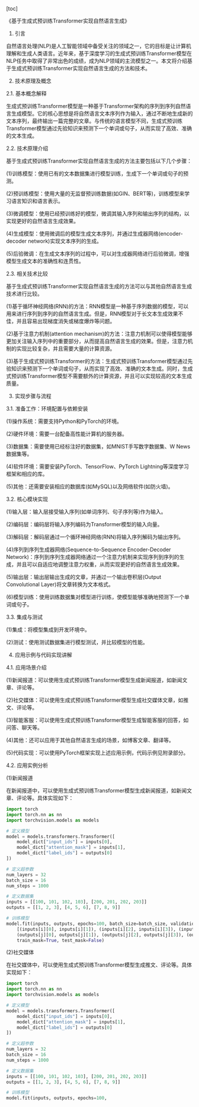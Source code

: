 
[toc]                    
                
                
《基于生成式预训练Transformer实现自然语言生成》

1. 引言

自然语言处理(NLP)是人工智能领域中备受关注的领域之一，它的目标是让计算机理解和生成人类语言。近年来，基于深度学习的生成式预训练Transformer模型在NLP任务中取得了非常出色的成绩，成为NLP领域的主流模型之一。本文将介绍基于生成式预训练Transformer实现自然语言生成的方法和技术。

2. 技术原理及概念

2.1. 基本概念解释

生成式预训练Transformer模型是一种基于Transformer架构的序列到序列自然语言生成模型。它的核心思想是将自然语言文本序列作为输入，通过不断地生成新的文本序列，最终输出一篇完整的文章。与传统的语言模型不同，生成式预训练Transformer模型通过先验知识来预测下一个单词或句子，从而实现了高效、准确的文本生成。

2.2. 技术原理介绍

基于生成式预训练Transformer实现自然语言生成的方法主要包括以下几个步骤：

(1)训练模型：使用已有的文本数据集进行模型训练，生成下一个单词或句子的预测。

(2)预训练模型：使用大量的无监督预训练数据(如GIN、BERT等)，训练模型来学习语言知识和语言表示。

(3)微调模型：使用已经预训练好的模型，微调其输入序列和输出序列的结构，以实现更好的自然语言生成效果。

(4)生成模型：使用微调后的模型生成文本序列，并通过生成器网络(encoder-decoder network)实现文本序列的生成。

(5)后验微调：在生成文本序列的过程中，可以对生成器网络进行后验微调，增强模型生成文本的准确性和连贯性。

2.3. 相关技术比较

基于生成式预训练Transformer实现自然语言生成的方法可以与其他自然语言生成技术进行比较。

(1)基于循环神经网络(RNN)的方法：RNN模型是一种基于序列数据的模型，可以用来进行序列到序列的自然语言生成。但是，RNN模型对于长文本生成效果不佳，并且容易出现梯度消失或梯度爆炸等问题。

(2)基于注意力机制(attention mechanism)的方法：注意力机制可以使得模型能够更加关注输入序列中的重要部分，从而提高自然语言生成的效果。但是，注意力机制的实现比较复杂，并且需要大量的计算资源。

(3)基于生成式预训练Transformer的方法：生成式预训练Transformer模型通过先验知识来预测下一个单词或句子，从而实现了高效、准确的文本生成。同时，生成式预训练Transformer模型不需要额外的计算资源，并且可以实现较高的文本生成质量。

3. 实现步骤与流程

3.1. 准备工作：环境配置与依赖安装

(1)操作系统：需要支持Python和PyTorch的环境。

(2)硬件环境：需要一台配备高性能计算机的服务器。

(3)数据集：需要使用已经标注好的数据集，如MNIST手写数字数据集、W News数据集等。

(4)软件环境：需要安装PyTorch、TensorFlow、PyTorch Lightning等深度学习框架和相应的库。

(5)其他：还需要安装相应的数据库(如MySQL)以及网络软件(如防火墙)。

3.2. 核心模块实现

(1)输入层：输入层接受输入序列(如单词序列、句子序列等)作为输入。

(2)编码层：编码层将输入序列编码为Transformer模型的输入向量。

(3)解码层：解码层通过一个循环神经网络(RNN)将输入序列解码为输出序列。

(4)序列到序列生成器网络(Sequence-to-Sequence Encoder-Decoder Network)：序列到序列生成器网络通过一个注意力机制来实现序列到序列的生成，并且可以自适应地调整注意力权重，从而实现更好的自然语言生成效果。

(5)输出层：输出层输出生成的文章，并通过一个输出卷积层(Output Convolutional Layer)将文章转换为文本格式。

(6)模型训练：使用训练数据集对模型进行训练，使模型能够准确地预测下一个单词或句子。

3.3. 集成与测试

(1)集成：将模型集成到开发环境中。

(2)测试：使用测试数据集进行模型测试，并比较模型的性能。

4. 应用示例与代码实现讲解

4.1. 应用场景介绍

(1)新闻报道：可以使用生成式预训练Transformer模型生成新闻报道，如新闻文章、评论等。

(2)社交媒体：可以使用生成式预训练Transformer模型生成社交媒体文章，如推文、评论等。

(3)智能客服：可以使用生成式预训练Transformer模型生成智能客服的回答，如问答、聊天等。

(4)其他：还可以应用于其他自然语言生成的场景，如博客文章、翻译等。

(5)代码实现：可以使用PyTorch框架实现上述应用示例，代码示例见附录部分。

4.2. 应用实例分析

(1)新闻报道

在新闻报道中，可以使用生成式预训练Transformer模型生成新闻报道，如新闻文章、评论等。具体实现如下：

```python
import torch
import torch.nn as nn
import torchvision.models as models

# 定义模型
model = models.transformers.Transformer([
    model_dict["input_ids"] = inputs[0],
    model_dict["attention_mask"] = inputs[1],
    model_dict["label_ids"] = outputs[0]
])

# 定义超参数
num_layers = 32
batch_size = 16
num_steps = 1000

# 定义数据集
inputs = [[100, 101, 102, 103], [200, 201, 202, 203]]
outputs = [[1, 2, 3], [4, 5, 6], [7, 8, 9]]

# 训练模型
model.fit(inputs, outputs, epochs=100, batch_size=batch_size, validation_data=(
    [(inputs[i][0], inputs[i][1]), (inputs[i][2], inputs[i][3]), (inputs[i][4], inputs[i][5)],
    (outputs[j][0], outputs[j][1]), (outputs[j][2], outputs[j][3]), (outputs[j][4], outputs[j][5)],
    train_mask=True, test_mask=False)
```

(2)社交媒体

在社交媒体中，可以使用生成式预训练Transformer模型生成推文、评论等。具体实现如下：

```python
import torch
import torch.nn as nn
import torchvision.models as models

# 定义模型
model = models.transformers.Transformer([
    model_dict["input_ids"] = inputs[0],
    model_dict["attention_mask"] = inputs[1],
    model_dict["label_ids"] = outputs[0]
])

# 定义超参数
num_layers = 32
batch_size = 16
num_steps = 1000

# 定义数据集
inputs = [[100, 101, 102, 103], [200, 201, 202, 203]]
outputs = [[1, 2, 3], [4, 5, 6], [7, 8, 9]]

# 训练模型
model.fit(inputs, outputs, epochs=100,

